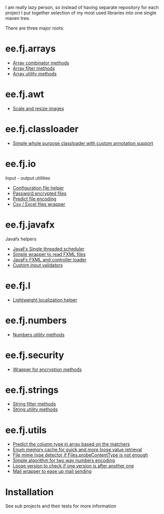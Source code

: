 I am really lazy person, so instead of having separate repository for each project I put together selection of my most used libraries into one single maven tree.

There are three major roots:

# ee.fj.arrays

- [Array combinator methods](arrays/combine)
- [Array filter methods](arrays/filters)
- [Array utility methods](arrays/utils)

# ee.fj.awt

- [Scale and resize images](awt)


# ee.fj.classloader

- [Simple whole purpose classloader with custom annotation support](classloader)

# ee.fj.io

Input - output utilities

- [Configuration file helper](io/config)
- [Password encrypted files](io/passwordfile)
- [Predict file encoding](io/smartreader)
- [Csv / Excel files wrapper](io/tablereader)

# ee.fj.javafx

Javafx helpers

- [JavaFx Single threaded scheduler](javafx/concurrent)
- [Simple wrapper to read FXML files](javafx/control)
- [JavaFx FXML and controller loader](javafx/loader)
- [Custom input validators](javafx/validator)

# ee.fj.l

- [Lightweight localization helper](l1xn/l10n)

# ee.fj.numbers

- [Numbers utility methods](numbers)

# ee.fj.security

- [Wrapper for encryption methods](security/crypto)

# ee.fj.strings

- [String filter methods](strings/filters)
- [String utility methods](strings/utils)

# ee.fj.utils

- [Predict the column type in array based on the matchers](utils/columnpredictor)
- [Enum memory cache for quick and more loose value retrieval](utils/enum)
- [File mime type detector if Files.probeContentType is not enough](utils/filetypes)
- [Simple algorithm for two way numbers encoding](utils/idencoder)
- [Loose version to check if one version is after another one](utils/looseversion)
- [Mail wrapper to ease up mail sending](utils/mailer)


# Installation

See sub projects and their tests for more information
